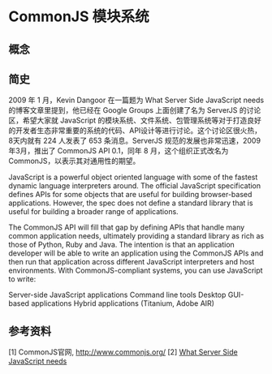 # CommonJS 模块系统

## 概念


## 简史

2009 年 1 月，Kevin Dangoor 在一篇题为 What Server Side JavaScript needs 的博客文章里提到，他已经在 Google Groups 上面创建了名为 ServerJS 的讨论区，希望大家就 JavaScript 的模块系统、文件系统、包管理系统等对于打造良好的开发者生态非常重要的系统的代码、API设计等进行讨论。这个讨论区很火热，8天内就有 224 人发表了 653 条消息。ServerJS 规范的发展也非常迅速，2009年3月，推出了 CommonJS API 0.1，同年 8 月，这个组织正式改名为 CommonJS，以表示其对通用性的期望。


JavaScript is a powerful object oriented language with some of the fastest dynamic language interpreters around. The official JavaScript specification defines APIs for some objects that are useful for building browser-based applications. However, the spec does not define a standard library that is useful for building a broader range of applications.

The CommonJS API will fill that gap by defining APIs that handle many common application needs, ultimately providing a standard library as rich as those of Python, Ruby and Java. The intention is that an application developer will be able to write an application using the CommonJS APIs and then run that application across different JavaScript interpreters and host environments. With CommonJS-compliant systems, you can use JavaScript to write:

Server-side JavaScript applications
Command line tools
Desktop GUI-based applications
Hybrid applications (Titanium, Adobe AIR)


## 参考资料

[1] CommonJS官网, http://www.commonjs.org/
[2] [What Server Side JavaScript needs](http://www.blueskyonmars.com/2009/01/29/what-server-side-javascript-needs/)

